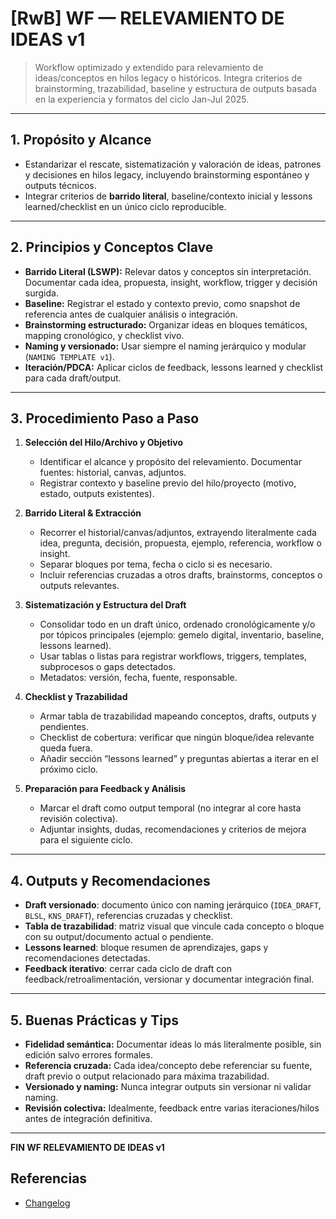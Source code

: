 # [RwB] WF — RELEVAMIENTO DE IDEAS v1

> Workflow optimizado y extendido para relevamiento de ideas/conceptos en hilos legacy o históricos. Integra criterios de brainstorming, trazabilidad, baseline y estructura de outputs basada en la experiencia y formatos del ciclo Jan-Jul 2025.

---

## 1. Propósito y Alcance
- Estandarizar el rescate, sistematización y valoración de ideas, patrones y decisiones en hilos legacy, incluyendo brainstorming espontáneo y outputs técnicos.
- Integrar criterios de **barrido literal**, baseline/contexto inicial y lessons learned/checklist en un único ciclo reproducible.

---

## 2. Principios y Conceptos Clave
- **Barrido Literal (LSWP):** Relevar datos y conceptos sin interpretación. Documentar cada idea, propuesta, insight, workflow, trigger y decisión surgida.
- **Baseline:** Registrar el estado y contexto previo, como snapshot de referencia antes de cualquier análisis o integración.
- **Brainstorming estructurado:** Organizar ideas en bloques temáticos, mapping cronológico, y checklist vivo.
- **Naming y versionado:** Usar siempre el naming jerárquico y modular (`NAMING TEMPLATE v1`).
- **Iteración/PDCA:** Aplicar ciclos de feedback, lessons learned y checklist para cada draft/output.

---

## 3. Procedimiento Paso a Paso
1. **Selección del Hilo/Archivo y Objetivo**
   - Identificar el alcance y propósito del relevamiento. Documentar fuentes: historial, canvas, adjuntos.
   - Registrar contexto y baseline previo del hilo/proyecto (motivo, estado, outputs existentes).

2. **Barrido Literal & Extracción**
   - Recorrer el historial/canvas/adjuntos, extrayendo literalmente cada idea, pregunta, decisión, propuesta, ejemplo, referencia, workflow o insight.
   - Separar bloques por tema, fecha o ciclo si es necesario.
   - Incluir referencias cruzadas a otros drafts, brainstorms, conceptos o outputs relevantes.

3. **Sistematización y Estructura del Draft**
   - Consolidar todo en un draft único, ordenado cronológicamente y/o por tópicos principales (ejemplo: gemelo digital, inventario, baseline, lessons learned).
   - Usar tablas o listas para registrar workflows, triggers, templates, subprocesos o gaps detectados.
   - Metadatos: versión, fecha, fuente, responsable.

4. **Checklist y Trazabilidad**
   - Armar tabla de trazabilidad mapeando conceptos, drafts, outputs y pendientes.
   - Checklist de cobertura: verificar que ningún bloque/idea relevante queda fuera.
   - Añadir sección “lessons learned” y preguntas abiertas a iterar en el próximo ciclo.

5. **Preparación para Feedback y Análisis**
   - Marcar el draft como output temporal (no integrar al core hasta revisión colectiva).
   - Adjuntar insights, dudas, recomendaciones y criterios de mejora para el siguiente ciclo.

---

## 4. Outputs y Recomendaciones
- **Draft versionado**: documento único con naming jerárquico (`IDEA_DRAFT`, `BLSL`, `KNS_DRAFT`), referencias cruzadas y checklist.
- **Tabla de trazabilidad**: matriz visual que vincule cada concepto o bloque con su output/documento actual o pendiente.
- **Lessons learned**: bloque resumen de aprendizajes, gaps y recomendaciones detectadas.
- **Feedback iterativo**: cerrar cada ciclo de draft con feedback/retroalimentación, versionar y documentar integración final.

---

## 5. Buenas Prácticas y Tips
- **Fidelidad semántica:** Documentar ideas lo más literalmente posible, sin edición salvo errores formales.
- **Referencia cruzada:** Cada idea/concepto debe referenciar su fuente, draft previo o output relacionado para máxima trazabilidad.
- **Versionado y naming:** Nunca integrar outputs sin versionar ni validar naming.
- **Revisión colectiva:** Idealmente, feedback entre varias iteraciones/hilos antes de integración definitiva.

---

**FIN WF RELEVAMIENTO DE IDEAS v1**


## Referencias
- [Changelog](../Learn/chglog/rw_b_chglog_v_2_20250724.md)
